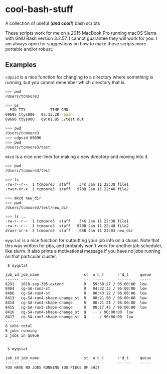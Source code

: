 # cool-bash-stuff
A collection of useful (__*and cool!*__) bash scripts

These scripts work for me on a 2015 MacBook Pro running macOS Sierra with GNU Bash version 3.2.57. I cannot guarantee they will work for you. I am always open for suggestions on how to make these scripts more portable and/or robust. 

## Examples
```cdpsid``` is a nice function for changing to a directory where something is running, but you cannot remember which directory that is.
```bash
>>> pwd
/Users/tcmoore3

>>> ps
  PID TTY           TIME CMD
69695 ttys000   05:13.20 -bash
69696 ttys000   69:01.85 ./test.out

>>> pwd
/Users/tcmoore3
>>> cdpsid 69696
>>> pwd
/Users/tcmoore3/test
```

```mkcd``` is a nice one-liner for making a new directory and moving into it.
```bash
>>> pwd
/Users/tcmoore3/test

>>> ls
-rw-r--r--  1 tcmoore3  staff    34K Jan 11 22:38 file1
-rwxr-xr-x  1 tcmoore3  staff   970B Jan 11 22:48 file2

>>> mkcd new_dir
>>> pwd
/Users/tcmoore3/test/new_dir

>>> ls ..
-rw-r--r--  1 tcmoore3  staff    34K Jan 11 22:38 file1
-rw-r--r--  1 tcmoore3  staff   970B Jan 11 22:48 file2
drwxr-xr-x  2 tcmoore3  staff    68B Jan 11 23:03 new_dir

```

```myqstat``` is a nice function for outputting your job info on a cluser. Note that this was written for pbs, and probably won't work for another job scheduler, like slurm. It also prints a motivational message if you have no jobs running on that particular cluster.
```bash
 $ myqstat 

job_id job_name                    st  u'd_t      r'd_t     queue
------ --------                    --  -----      ------    -----
8291   1010-sep-305-extend         R   59:38:27 / 96:00:00  low  
8404   cg-SA-run3-st               R   04:22:33 / 96:00:00  low  
8406   cg-SA-run4-st               R   00:43:22 / 96:00:00  low  
8413   cg-SA-run4-shape-change_st  R   00:21:50 / 96:00:00  low  
8414   cg-SA-run4-shape-change     R   00:21:21 / 96:00:00  low  
8415   cg-SA-run3-shape-change     R   00:17:45 / 96:00:00  low  
8416   cg-SA-run4-shape-change_st  Q   -- / 96:00:00  low  
8417   cg-SA-run3-shape-change_st  Q   -- / 96:00:00  low  
-------
8 jobs total
6 jobs running
2 jobs in queue


 $ myqstat 

job_id job_name                    st  u'd_t      r'd_t     queue
------ --------                    --  -----      ------    -----
YOU HAVE NO JOBS RUNNING YOU PIECE OF SHIT
```
